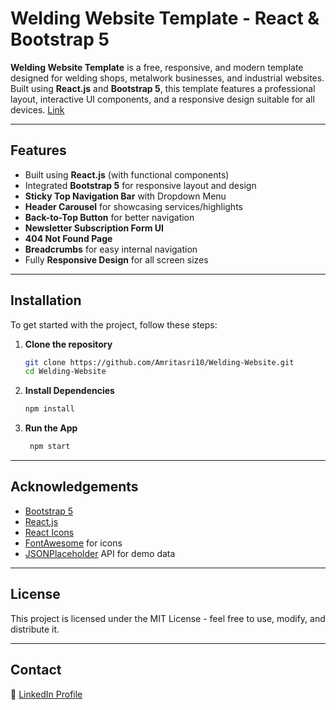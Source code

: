 # Welding Website Template - React & Bootstrap 5

**Welding Website Template** is a free, responsive, and modern template designed for welding shops, metalwork businesses, and industrial websites. Built using **React.js** and **Bootstrap 5**, this template features a professional layout, interactive UI components, and a responsive design suitable for all devices. [Link](https://welding-website-amrita-srivastavas-projects.vercel.app/)

---

## Features

- Built using **React.js** (with functional components)
- Integrated **Bootstrap 5** for responsive layout and design
- **Sticky Top Navigation Bar** with Dropdown Menu
- **Header Carousel** for showcasing services/highlights
- **Back-to-Top Button** for better navigation
- **Newsletter Subscription Form UI**
- **404 Not Found Page**
- **Breadcrumbs** for easy internal navigation
- Fully **Responsive Design** for all screen sizes

---

##  Installation

To get started with the project, follow these steps:

1. **Clone the repository**

   ```bash
   git clone https://github.com/Amritasri10/Welding-Website.git
   cd Welding-Website

2. **Install Dependencies**

    ```bash
    npm install
    
3. **Run the App**

    ```bash
     npm start

---

##  Acknowledgements

- [Bootstrap 5](https://getbootstrap.com/)
- [React.js](https://reactjs.org/)
- [React Icons](https://react-icons.github.io/react-icons/)
- [FontAwesome](https://fontawesome.com/) for icons
- [JSONPlaceholder](https://jsonplaceholder.typicode.com/) API for demo data

---

## License

This project is licensed under the MIT License - feel free to use, modify, and distribute it.

---

## Contact
 
🔗 [LinkedIn Profile](https://www.linkedin.com/in/amrita-srivastava10/)
